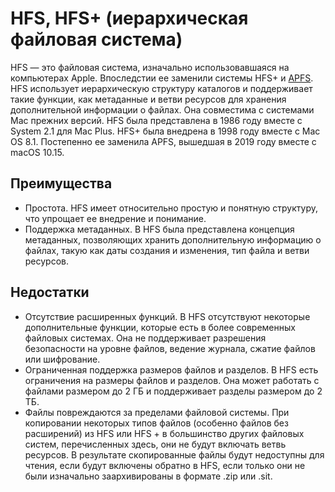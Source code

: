 HFS, HFS+ (иерархическая файловая система)
========================

HFS — это файловая система, изначально использовавшаяся на компьютерах Apple. Впоследстии ее заменили системы HFS+ и [APFS](APFS%20%28%D1%84%D0%B0%D0%B9%D0%BB%D0%BE%D0%B2%D0%B0%D1%8F%20%D1%81%D0%B8%D1%81%D1%82%D0%B5%D0%BC%D0%B0%20Apple%29.md). HFS использует иерархическую структуру каталогов и поддерживает такие функции, как метаданные и ветви ресурсов для хранения дополнительной информации о файлах. Она совместима с системами Mac прежних версий. HFS была представлена в 1986 году вместе с System 2.1 для Mac Plus. HFS+ была внедрена в 1998 году вместе с Mac OS 8.1. Постепенно ее заменила APFS, вышедшая в 2019 году вместе с macOS 10.15.

## Преимущества
- Простота. HFS имеет относительно простую и понятную структуру, что упрощает ее внедрение и понимание.
- Поддержка метаданных. В HFS была представлена концепция метаданных, позволяющих хранить дополнительную информацию о файлах, такую как даты создания и изменения, тип файла и ветви ресурсов.

## Недостатки
- Отсутствие расширенных функций. В HFS отсутствуют некоторые дополнительные функции, которые есть в более современных файловых системах. Она не поддерживает разрешения безопасности на уровне файлов, ведение журнала, сжатие файлов или шифрование.
- Ограниченная поддержка размеров файлов и разделов. В HFS есть ограничения на размеры файлов и разделов. Она может работать с файлами размером до 2 ГБ и поддерживает разделы размером до 2 ТБ.
- Файлы повреждаются за пределами файловой системы. При копировании некоторых типов файлов (особенно файлов без расширений) из HFS или HFS + в большинство других файловых систем, перечисленных здесь, они не будут включать ветвь ресурсов. В результате скопированные файлы будут недоступны для чтения, если будут включены обратно в HFS, если только они не были изначально заархивированы в формате .zip или .sit.